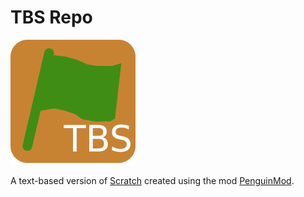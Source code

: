 # TBS Repo

![TBS LOGO](tbs_logo.png)

A text-based version of [Scratch](https://scratch.mit.edu) created using the mod [PenguinMod](https://penguinmod.com).
